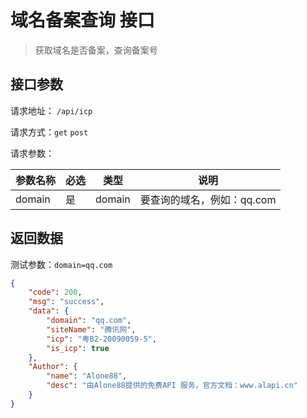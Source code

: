 # 域名备案查询 接口

> 获取域名是否备案，查询备案号



## 接口参数

请求地址： `/api/icp`

请求方式：`get`   `post`

请求参数：

| 参数名称 | 必选 | 类型   | 说明                       |
| -------- | ---- | ------ | -------------------------- |
| domain   | 是   | domain | 要查询的域名，例如：qq.com |



## 返回数据

测试参数：`domain=qq.com`

```json
{
    "code": 200,
    "msg": "success",
    "data": {
        "domain": "qq.com",
        "siteName": "腾讯网",
        "icp": "粤B2-20090059-5",
        "is_icp": true
    },
    "Author": {
        "name": "Alone88",
        "desc": "由Alone88提供的免费API 服务，官方文档：www.alapi.cn"
    }
}
```


